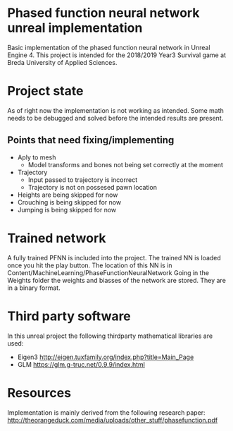 # Phased function neural network unreal implementation
Basic implementation of the phased function neural network in Unreal Engine 4.
This project is intended for the 2018/2019 Year3 Survival game at Breda University of Applied Sciences.

# Project state
As of right now the implementation is not working as intended. Some math needs to be debugged and solved before the intended results are present. 
## Points that need fixing/implementing
* Aply to mesh
  * Model transforms and bones not being set correctly at the moment
* Trajectory
  * Input passed to trajectory is incorrect
  * Trajectory is not on possesed pawn location
* Heights are being skipped for now
* Crouching is being skipped for now
* Jumping is being skipped for now

# Trained network
A fully trained PFNN is included into the project. The trained NN is loaded once you hit the play button. The location of this NN is in Content/MachineLearning/PhaseFunctionNeuralNetwork
Going in the Weights folder the weights and biasses of the network are stored. They are in a binary format. 

# Third party software
In this unreal project the following thirdparty mathematical libraries are used:
* Eigen3  http://eigen.tuxfamily.org/index.php?title=Main_Page
* GLM     https://glm.g-truc.net/0.9.9/index.html

# Resources
Implementation is mainly derived from the following research paper: http://theorangeduck.com/media/uploads/other_stuff/phasefunction.pdf

